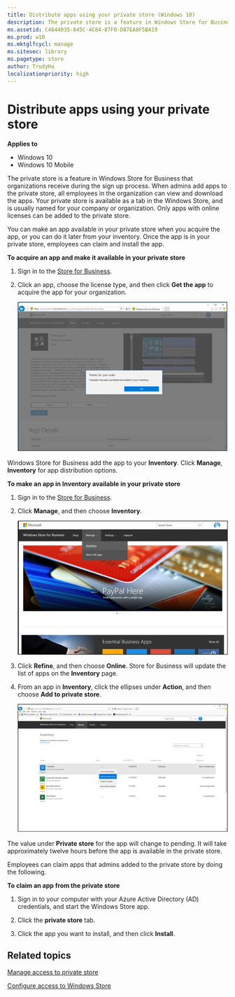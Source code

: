 ```yaml
---
title: Distribute apps using your private store (Windows 10)
description: The private store is a feature in Windows Store for Business that organizations receive during the sign up process.
ms.assetid: C4644035-845C-4C84-87F0-D87EA8F5BA19
ms.prod: w10
ms.mktglfcycl: manage
ms.sitesec: library
ms.pagetype: store
author: TrudyHa
localizationpriority: high
---
```


# Distribute apps using your private store


**Applies to**

-   Windows 10
-   Windows 10 Mobile

The private store is a feature in Windows Store for Business that organizations receive during the sign up process. When admins add apps to the private store, all employees in the organization can view and download the apps. Your private store is available as a tab in the Windows Store, and is usually named for your company or organization. Only apps with online licenses can be added to the private store.

You can make an app available in your private store when you acquire the app, or you can do it later from your inventory. Once the app is in your private store, employees can claim and install the app.

**To acquire an app and make it available in your private store**

1.  Sign in to the [Store for Business](https://businessstore.microsoft.com).

2.  Click an app, choose the license type, and then click **Get the app** to acquire the app for your organization.

    ![Image showing Distribute options for app in the Windows Store for Business.](images/wsfb-distribute.png)

Windows Store for Business add the app to your **Inventory**. Click **Manage**, **Inventory** for app distribution options. 

**To make an app in Inventory available in your private store**

1.  Sign in to the [Store for Business](https://businessstore.microsoft.com).

2.  Click **Manage**, and then choose **Inventory**.

    ![Image showing Manage menu in Windows Store for Business.](images/wsfb-manageinventory.png)

3.  Click **Refine**, and then choose **Online**. Store for Business will update the list of apps on the **Inventory** page.

4.  From an app in **Inventory**, click the ellipses under **Action**, and then choose **Add to private store**.

    ![Image showing options from Action for each app in Inventory.](images/wsfb-inventoryaddprivatestore.png)

The value under **Private store** for the app will change to pending. It will take approximately twelve hours before the app is available in the private store.

Employees can claim apps that admins added to the private store by doing the following.

**To claim an app from the private store**

1.  Sign in to your computer with your Azure Active Directory (AD) credentials, and start the Windows Store app.

2.  Click the **private store** tab.

3.  Click the app you want to install, and then click **Install**.

## Related topics


[Manage access to private store](manage-access-to-private-store.md)

[Configure access to Windows Store](/windows/configuration/stop-employees-from-using-the-windows-store)

 

 





